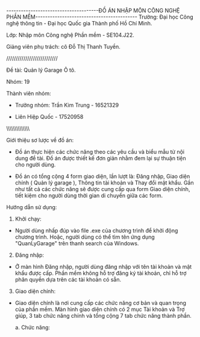 --------------------------------------ĐỒ ÁN NHẬP MÔN CÔNG NGHỆ PHẦN MỀM------------------------------------------
Trường: Đại học Công nghệ thông tin - Đại học Quốc gia Thành phố Hồ Chí Minh.

Lớp: Nhập môn Công nghệ Phần mềm - SE104.J22.

Giảng viên phụ trách: cô Đỗ Thị Thanh Tuyền.

///////////////////////////

Đề tài: Quản lý Garage Ô tô.

Nhóm: 19

Thành viên nhóm:

+ Trưởng nhóm: Trần Kim Trung - 16521329

+ Liên Hiệp Quốc - 17520958

\\\\\\\\\\\\\\\\\\\\\\\\\\\

Giới thiệu sơ lược về đồ án:

- Đồ án thực hiện các chức năng theo các yêu cầu và biểu mẫu từ nội dung đề tài. Đồ án được thiết kế đơn giản nhằm đem lại sự thuận tiện cho người dùng.

- Đồ án có tổng cộng 4 form giao diện, lần lượt là: Đăng nhập, Giao diện chính ( Quản lý garage ), Thông tin tài khoản và Thay đổi mật khẩu.
Gần như tất cả các chức năng sẽ được cung cấp qua form Giao diện chính, tiết kiệm cho người dùng thời gian di chuyển giữa các form.

Hướng dẫn sử dụng:

1. Khởi chạy:

- Người dùng nhấp đúp vào file .exe của chương trình để khởi động chương trình. Hoặc, người dùng có thể tìm tên ứng dụng "QuanLyGarage" trên thanh search của Windows.

2. Đăng nhập:

- Ở màn hình Đăng nhập, người dùng đăng nhập với tên tài khoản và mật khẩu được cấp. Phần mềm không hỗ trợ đăng ký tài khoản, chỉ hỗ trợ phân quyền dựa trên các tài khoản có sẵn.

3. Giao diện chính:

- Giao diện chính là nơi cung cấp các chức năng cơ bản và quan trọng của phần mềm. Màn hình giao diện chính có 2 mục Tài khoản và Trợ giúp, 3 tab chức năng chính và tổng cộng 7 tab chức năng thành phần.

	a. Chức năng:
